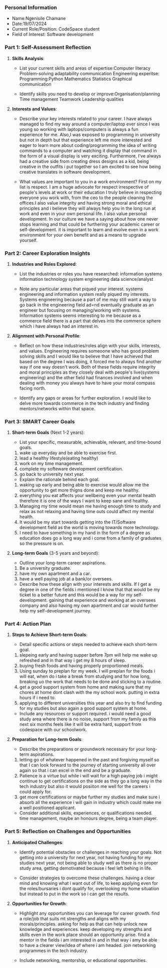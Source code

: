 
### Personal Information

- Name:Ngenisile Chamane
- Date:19/07/2024
- Current Role/Position: CodeSpace student
- Field of Interest: Software development

### Part 1: Self-Assessment Reflection

1. **Skills Analysis**:
    
    - List your current skills and areas of expertise:Computer literacy
                                                      Problem-solving
                                                      adaptability
                                                      communication
                                                      Engineering experitse:
                                                            Programming:Python
                                                            Mathematics
                                                            Statistics
                                                            Graphical communication
                             
    - Identify skills you need to develop or improve:Organisation/planning
                                                     Time management
                                                     Teamwork
                                                     Leadership qualities

2. **Interests and Values**:
    
    - Describe your key interests related to your career.
    I have always managed to find my way around a computer/laptop ever since I was young so working with laptops/computers is always a fun experience for me. Also,I was exposed to programming in university but not in depth but that experience left me more interested and eager to learn more about coding/programming the idea of writing commands to a computer and watching it display that 
    command in the form of a visual display is very exciting.  Furthermore, I've always had a creative side from creating dress designs as a kid, being creative in the outfits i put together so I am excited to see how being creative translates in software development. 

    - What values are important to you in a work environment?
    First on my list is respect. I am a huge advocate for respect irrespective of people's levels at work or their education I truly believe in respecting everyone you work with, from the ceo to the people cleaning the offices.I also value integrity and having strong moral and ethical principles and i believe they will always help you in the long run at work and even in your own personal life. I also value personal development. In our culture we have a saying about how one never stops learning and that could be furthering your academic career or self-development. it is important to learn and evolve even in a work environment for your own benefit and as a means to upgrade yourself.

### Part 2: Career Exploration Insights

1. **Industries and Roles Explored**:
    
    - List the industries or roles you have researched: information systems
                                                        information technology
                                                        system engineering
                                                        data science/analyst


    - Note any particular areas that piqued your interest.
    systems engineering and information system really piqued my interests. Systems engineering because 
    a part of me may still want a way to go back in the engineering field ad=nd eventually graduate as an engineer but focusing on managing/working with systems. Information systems seems interesting to me because as a commerce field there is a part that delves into the commerce sphere which i have always had an interest in.

2. **Alignment with Personal Profile**:
    
    - Reflect on how these industries/roles align with your skills, interests, and values.
    Engineering requires someoone who has good problem solving skills and I would like to believe that I have achieved that based on the degree I was doing, it forced me to always find another way if one way doesn't work. Both of these fields require integrity and moral principles as they closely deal with people's live(systems engineering) and the other field had finances involved and when dealing with money you always have to have your moral compass facing north.

    - Identify any gaps or areas for further exploration.
    I would like to delve more towards commerce in the tech industry and finding mentors/networks within that space. 


### Part 3: SMART Career Goals

1. **Short-term Goals** (Next 1-2 years):
    
    - List your specific, measurable, achievable, relevant, and time-bound goals.
    1) wake up everyday and be able to exercise first.
    2) lead a healthy lifestyle(eating healthy)
    3) work on my time management.
    4) complete my softeware development certification.
    5) go back to university next year.

    - Explain the rationale behind each goal.
    1) waking up early and being able to exercise would allow me the opportunity to get more thigns done and keep me healthy.
    2) everything you eat affects your wellbeing even your mental health therefore it is one of the ways I want to keep sane and healthy.
    3) Managing my time would mean me having enough time to study and relax as not relaxing and having time outs could affect my mental health.
    4) It would be my start towards getting into the IT/Software development field as the world is moving towards more technology.
    5) I need to have something in my hand in the form of a degree as education does go a long way and i come from a family of graduates so the pressure is on.


2. **Long-term Goals** (3-5 years and beyond):
    
    - Outline your long-term career aspirations.
    1) Be a university graduate.
    2) have my own apartment and a car.
    3) have a well paying job at a bank/or oversees.

    - Describe how these align with your interests and skills.
    If I get a degree in one of the fields i mentioned I know that that would be my ticket to a better future and this would be a way for my self-development. gaining that experience and working at an oversees company and also having my own apartment and car would further help my self-development journey. 


### Part 4: Action Plan

1. **Steps to Achieve Short-term Goals**:
    
    - Detail specific actions or steps needed to achieve each short-term goal.
    1) slepeing early and having supper before 7pm will help me wake up refreshed and in that way i get my 8 hours of sleep.
    2) buying fresh foods and having properly proportioned meals.
    3) Using sunday to preplan for my week. I will preplan for the foods i will eat, when do i take a break from studying and for how long, breaking uo the work that needs to be done and sticking to a routine.
    4) get a good support system from home and making sure that my chores at home dont clash with the my school work. putting in extra hours if i need to.
    5) applying to different universities this year and also try to find funding for my studies but also again a good support system at home.

    - Include any resources or support required.
    i would need a good study area where there is no noise, support from my family as this next six months feels like it will be extra hard, support from codespace with our schoolwork.

2. **Preparation for Long-term Goals**:
    
    - Describe the preparations or groundwork necessary for your long-term aspirations.
    1) letting go of whatever happened in the past and forgiving myself so that I can look forward to the journey of starting university all over again so that i can excel in the end and be a graduate.
    2) Patience is a virtue but while i will wait for a high paying job i might continue to get certifications on the side as they go a long way in the tech industry  but also it would posiiton me well for the careers i could apply for.
    3) get more certifications or maybe further my studies and make sure i absorb all the experience i will gain in industry which could make me a well positioned applicant.

    - Consider additional skills, experiences, or qualifications needed.
    time management, maybe an honours degree, being a team player.

### Part 5: Reflection on Challenges and Opportunities

1. **Anticipated Challenges**:
    
    - Identify potential obstacles or challenges in reaching your goals.
    Not getting into a university for next year, not having funding for my studies next year, not being able to study well as there is no proper study area, getting demotivated because i feel left behing in life.

    - Consider strategies to overcome these challenges.
    having a clear mind and knowing what i want out of life, to keep applying even for the roles/bursaries i dont qualify for, overlooking my home situation but instead to put in the work so i can get the results. 
2. **Opportunities for Growth**:
    - Highlight any opportunities you can leverage for career growth.
    find a role/job that suits mt strengths and aligns with my morals/principles.
    asking for help as that can help unlock new knowledge and experiences.
    keep developing my strengths and skills even in the work place should an opportunity arise.
    find a mentor in the fields i am interested in and in that way i amy be able to have a clearer view/idea of where i am headed.
    join networking programmes in the tech industry.

    - Include networking, mentorship, or educational opportunities.




